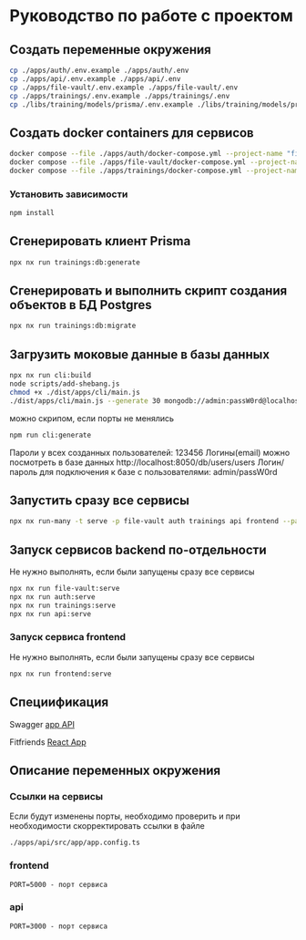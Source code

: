 # Руководство по работе с проектом

## Создать переменные окружения
```bash
cp ./apps/auth/.env.example ./apps/auth/.env
cp ./apps/api/.env.example ./apps/api/.env
cp ./apps/file-vault/.env.example ./apps/file-vault/.env
cp ./apps/trainings/.env.example ./apps/trainings/.env
cp ./libs/training/models/prisma/.env.example ./libs/training/models/prisma/.env
```

## Создать docker containers для сервисов
```bash
docker compose --file ./apps/auth/docker-compose.yml --project-name "fitfriends-user" --env-file ./apps/auth/.env up -d
docker compose --file ./apps/file-vault/docker-compose.yml --project-name "fitfriends-file-vault" --env-file ./apps/file-vault/.env up -d
docker compose --file ./apps/trainings/docker-compose.yml --project-name "fitfriends-trainings" --env-file ./apps/trainings/.env up -d
```

### Установить зависимости
```bash
npm install
```

## Сгенерировать клиент Prisma
```bash
npx nx run trainings:db:generate
```

## Сгенерировать и выполнить скрипт создания объектов в БД Postgres
```bash
npx nx run trainings:db:migrate
```

## Загрузить моковые данные в базы данных
```bash
npx nx run cli:build 
node scripts/add-shebang.js 
chmod +x ./dist/apps/cli/main.js 
./dist/apps/cli/main.js --generate 30 mongodb://admin:passW0rd@localhost:27050/users?authSource=admin postgres://admin:passW0rd@localhost:5452/fitfriends"
```
можно скрипом, если порты не менялись
```bash
npm run cli:generate
```
Пароли у всех созданных пользователей: 123456
Логины(email) можно посмотреть в базе данных http://localhost:8050/db/users/users
Логин/пароль для подключения к базе с пользователями: admin/passW0rd

## Запустить сразу все сервисы 

```bash
npx nx run-many -t serve -p file-vault auth trainings api frontend --parallel=5
```

## Запуск сервисов backend по-отдельности
Не нужно выполнять, если были запущены сразу все сервисы
```bash
npx nx run file-vault:serve
npx nx run auth:serve
npx nx run trainings:serve
npx nx run api:serve
```

### Запуск сервиса frontend
Не нужно выполнять, если были запущены сразу все сервисы
```bash
npx nx run frontend:serve
```

## Специификация

Swagger [app API](http://localhost:3000/spec#/)

Fitfriends [React App](http://localhost:5000)

## Описание переменных окружения

### Ссылки на сервисы
Если будут изменены порты, необходимо проверить и при необходимости скорректировать ссылки в файле
```
./apps/api/src/app/app.config.ts 
```

### frontend
```
PORT=5000 - порт сервиса
```
### api
```
PORT=3000 - порт сервиса
```

